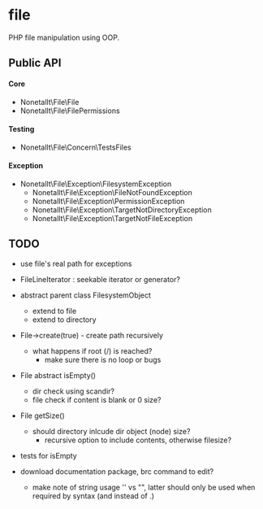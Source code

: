 # file

PHP file manipulation using OOP.

## Public API

#### Core

* Nonetallt\File\File
* Nonetallt\File\FilePermissions

#### Testing

* Nonetallt\File\Concern\TestsFiles

#### Exception

* Nonetallt\File\Exception\FilesystemException
    * Nonetallt\File\Exception\FileNotFoundException
    * Nonetallt\File\Exception\PermissionException
    * Nonetallt\File\Exception\TargetNotDirectoryException
    * Nonetallt\File\Exception\TargetNotFileException

## TODO

* use file's real path for exceptions
* FileLineIterator : seekable iterator or generator?

* abstract parent class FilesystemObject
    * extend to file
    * extend to directory

* File->create(true) - create path recursively
    * what happens if root (/) is reached?
        * make sure there is no loop or bugs

* File abstract isEmpty()
    * dir check using scandir?
    * file check if content is blank or 0 size?

* File getSize()
    * should directory inlcude dir object (node) size?
        * recursive option to include contents, otherwise filesize?


* tests for isEmpty

* download documentation package, brc command to edit?
    * make note of string usage '' vs "", latter should only be used when
      required by syntax (and instead of .)
